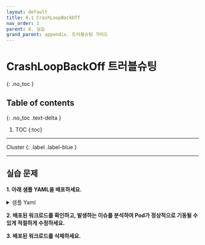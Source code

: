 ```yaml
---
layout: default
title: 8.1 CrashLoopBackOff
nav_order: 1
parent: 8. 실습
grand_parent: appendix. 트러블슈팅 가이드
---
```


# CrashLoopBackOff 트러블슈팅
{: .no_toc }

## Table of contents
{: .no_toc .text-delta }

1. TOC
{:toc}

---

<div class="code-example" markdown="1">
Cluster
{: .label .label-blue }
</div>

---

## 실습 문제

**1. 아래 샘플 YAML을 배포하세요.**

<details>
<summary>샘플 Yaml</summary>
  
{% highlight yaml %}
---
kind: Deployment
apiVersion: apps/v1
metadata:
  name: practice-trb-1
  labels:
    app: practice-trb-1
spec:
  replicas: 1
  selector:
    matchLabels:
      app: practice-trb-1
  template:
    metadata:
      labels:
        app: practice-trb-1
    spec:
      volumes:
        - name: timezone
          hostPath:
            path: /etc/localtime
            type: ''
      containers:
        - name: apache
          image: docker.io/library/httpd:2.4
          resources: {}
          volumeMounts:
            - name: timezone
              readOnly: true
              mountPath: /etc/localtime

---
apiVersion: v1
kind: Service
metadata:
   name: practice-trb-1
spec:
  selector:
    app: practice-trb-1
  ports:
  - port: 80
    protocol: TCP
    targetPort: 80
  type: ClusterIP
{% endhighlight %}
   
</details>


**2. 배포된 워크로드를 확인하고, 발생하는 이슈를 분석하여 Pod가 정상적으로 기동될 수 있게 적절하게 수정하세요.**


**3. 배포된 워크로드를 삭제하세요.**